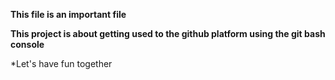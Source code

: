 **This file is an important file**

**This project is about getting used to the github platform using the git bash console** 

*Let's have fun together
